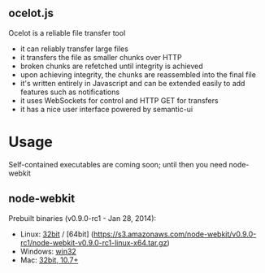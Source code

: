## ocelot.js

Ocelot is a reliable file transfer tool

* it can reliably transfer large files
* it transfers the file as smaller chunks over HTTP
* broken chunks are refetched until integrity is achieved
* upon achieving integrity, the chunks are reassembled into the final
  file
* it's written entirely in Javascript and can be extended easily to add
  features such as notifications
* it uses WebSockets for control and HTTP GET for transfers
* it has a nice user interface powered by semantic-ui

# Usage

Self-contained executables are coming soon; until then you need
node-webkit

## node-webkit

Prebuilt binaries (v0.9.0-rc1 - Jan 28, 2014):

* Linux: [32bit](https://s3.amazonaws.com/node-webkit/v0.9.0-rc1/node-webkit-v0.9.0-rc1-linux-ia32.tar.gz) / [64bit] (https://s3.amazonaws.com/node-webkit/v0.9.0-rc1/node-webkit-v0.9.0-rc1-linux-x64.tar.gz)
* Windows: [win32](https://s3.amazonaws.com/node-webkit/v0.9.0-rc1/node-webkit-v0.9.0-rc1-win-ia32.zip)
* Mac: [32bit, 10.7+](https://s3.amazonaws.com/node-webkit/v0.9.0-rc1/node-webkit-v0.9.0-rc1-osx-ia32.zip)
